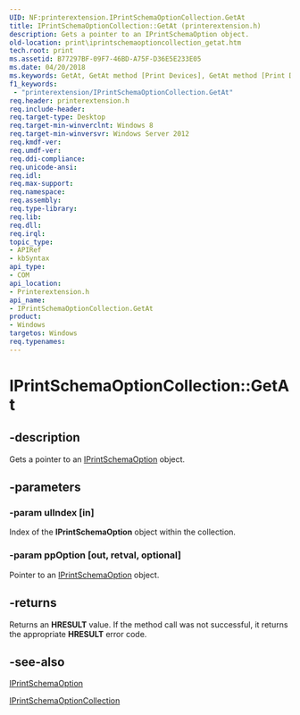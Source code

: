 ```yaml
---
UID: NF:printerextension.IPrintSchemaOptionCollection.GetAt
title: IPrintSchemaOptionCollection::GetAt (printerextension.h)
description: Gets a pointer to an IPrintSchemaOption object.
old-location: print\iprintschemaoptioncollection_getat.htm
tech.root: print
ms.assetid: B77297BF-09F7-46BD-A75F-D36E5E233E05
ms.date: 04/20/2018
ms.keywords: GetAt, GetAt method [Print Devices], GetAt method [Print Devices],IPrintSchemaOptionCollection interface, IPrintSchemaOptionCollection interface [Print Devices],GetAt method, IPrintSchemaOptionCollection.GetAt, IPrintSchemaOptionCollection::GetAt, print.iprintschemaoptioncollection_getat, printerextension/IPrintSchemaOptionCollection::GetAt
f1_keywords:
 - "printerextension/IPrintSchemaOptionCollection.GetAt"
req.header: printerextension.h
req.include-header: 
req.target-type: Desktop
req.target-min-winverclnt: Windows 8
req.target-min-winversvr: Windows Server 2012
req.kmdf-ver: 
req.umdf-ver: 
req.ddi-compliance: 
req.unicode-ansi: 
req.idl: 
req.max-support: 
req.namespace: 
req.assembly: 
req.type-library: 
req.lib: 
req.dll: 
req.irql: 
topic_type:
- APIRef
- kbSyntax
api_type:
- COM
api_location:
- Printerextension.h
api_name:
- IPrintSchemaOptionCollection.GetAt
product:
- Windows
targetos: Windows
req.typenames: 
---
```


# IPrintSchemaOptionCollection::GetAt


## -description


Gets a pointer to an <a href="https://docs.microsoft.com/windows-hardware/drivers/ddi/printerextension/nn-printerextension-iprintschemaoption">IPrintSchemaOption</a> object.


## -parameters




### -param ulIndex [in]

Index of the <b>IPrintSchemaOption</b> object within the collection.


### -param ppOption [out, retval, optional]

Pointer to an <a href="https://docs.microsoft.com/windows-hardware/drivers/ddi/printerextension/nn-printerextension-iprintschemaoption">IPrintSchemaOption</a> object.


## -returns



Returns an <b>HRESULT</b> value. If the method call was not successful,  it returns the appropriate <b>HRESULT</b> error code.




## -see-also




<a href="https://docs.microsoft.com/windows-hardware/drivers/ddi/printerextension/nn-printerextension-iprintschemaoption">IPrintSchemaOption</a>



<a href="https://docs.microsoft.com/windows-hardware/drivers/ddi/printerextension/nn-printerextension-iprintschemaoptioncollection">IPrintSchemaOptionCollection</a>
 

 

